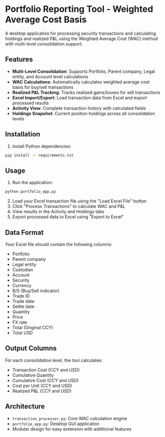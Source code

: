 # Portfolio Reporting Tool - Weighted Average Cost Basis

A desktop application for processing security transactions and calculating holdings and realized P&L using the Weighted Average Cost (WAC) method with multi-level consolidation support.

## Features

- **Multi-Level Consolidation**: Supports Portfolio, Parent company, Legal entity, and Account level calculations
- **WAC Calculations**: Automatically calculates weighted average cost basis for buy/sell transactions
- **Realized P&L Tracking**: Tracks realized gains/losses for sell transactions
- **Excel Import/Export**: Load transaction data from Excel and export processed results
- **Activity View**: Complete transaction history with calculated fields
- **Holdings Snapshot**: Current position holdings across all consolidation levels

## Installation

1. Install Python dependencies:
```bash
pip install -r requirements.txt
```

## Usage

1. Run the application:
```bash
python portfolio_app.py
```

2. Load your Excel transaction file using the "Load Excel File" button
3. Click "Process Transactions" to calculate WAC and P&L
4. View results in the Activity and Holdings tabs
5. Export processed data to Excel using "Export to Excel"

## Data Format

Your Excel file should contain the following columns:
- Portfolio
- Parent company  
- Legal entity
- Custodian
- Account
- Security
- Currency
- B/S (Buy/Sell indicator)
- Trade ID
- Trade date
- Settle date
- Quantity
- Price
- FX rate
- Total (Original CCY)
- Total USD

## Output Columns

For each consolidation level, the tool calculates:
- Transaction Cost (CCY and USD)
- Cumulative Quantity
- Cumulative Cost (CCY and USD)
- Cost per Unit (CCY and USD)
- Realized P&L (CCY and USD)

## Architecture

- `transaction_processor.py`: Core WAC calculation engine
- `portfolio_app.py`: Desktop GUI application
- Modular design for easy extension with additional features 